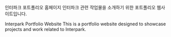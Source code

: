 인터파크 포트폴리오 홈페이지
인터파크 관련 작업물을 소개하기 위한 포트폴리오 웹사이트입니다.

Interpark Portfolio Website
This is a portfolio website designed to showcase projects and work related to Interpark.
